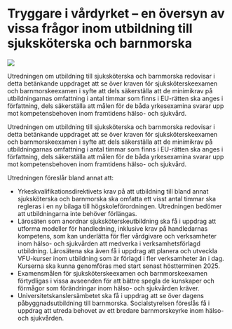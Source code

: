 # Tryggare i vårdyrket – en översyn av vissa frågor inom utbildning till sjuksköterska och barnmorska

![](/contentassets/91f6819a110747f3a7e20614d6521a87/sou202235.jpg?width=150&quality=85)

Utredningen om utbildning till sjuksköterska och barnmorska redovisar i detta betänkande uppdraget att se över kraven för sjuksköterskeexamen och barnmorskeexamen i syfte att dels säkerställa att de minimikrav på utbildningarnas omfattning i antal timmar som finns i EU-rätten ska anges i författning, dels säkerställa att målen för de båda yrkesexamina svarar upp mot kompetensbehoven inom framtidens hälso- och sjukvård.

Utredningen om utbildning till sjuksköterska och barnmorska redovisar i detta betänkande uppdraget att se över kraven för sjuksköterskeexamen och barnmorskeexamen i syfte att dels säkerställa att de minimikrav på utbildningarnas omfattning i antal timmar som finns i EU-rätten ska anges i författning, dels säkerställa att målen för de båda yrkesexamina svarar upp mot kompetensbehoven inom framtidens hälso- och sjukvård.

Utredningen föreslår bland annat att:

* Yrkeskvalifikationsdirektivets krav på att utbildning till bland annat sjuksköterska och barnmorska ska omfatta ett visst antal timmar ska regleras i en ny bilaga till högskoleförordningen. Utredningen bedömer att utbildningarna inte behöver förlängas.
* Lärosäten som anordnar sjuksköterskeutbildning ska få i uppdrag att utforma modeller för handledning, inklusive krav på handledarnas kompetens, som kan underlätta för fler vårdgivare och verksamheter inom hälso- och sjukvården att medverka i verksamhetsförlagd utbildning. Lärosätena ska även få i uppdrag att planera och utveckla VFU-kurser inom utbildning som är förlagd i fler verksamheter än i dag. Kurserna ska kunna genomföras med start senast höstterminen 2025.
* Examensmålen för sjuksköterskeexamen och barnmorskeexamen förtydligas i vissa avseenden för att bättre spegla de kunskaper och förmågor som förändringar inom hälso- och sjukvården kräver.
* Universitetskanslersämbetet ska få i uppdrag att se över dagens påbyggnadsutbildning till barnmorska. Socialstyrelsen föreslås få i uppdrag att utreda behovet av ett bredare barnmorskeyrke inom hälso- och sjukvården.
